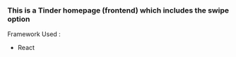 <h3>This is a Tinder homepage (frontend) which includes the swipe option</h3>
<p>Framework Used : </p>
<ul>
    <li>React</li>
</ul>
